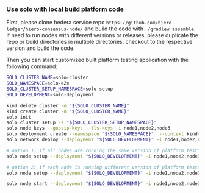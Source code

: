 ### Use solo with local build platform code

First, please clone hedera service repo `https://github.com/hiero-ledger/hiero-consensus-node/` and build the code
with `./gradlew assemble`. If need to run nodes with different versions or releases, please duplicate the repo or build directories in
multiple directories, checkout to the respective version and build the code.

Then you can start customized built platform testing application with the following command:

```bash
SOLO_CLUSTER_NAME=solo-cluster
SOLO_NAMESPACE=solo-e2e
SOLO_CLUSTER_SETUP_NAMESPACE=solo-setup
SOLO_DEVELOPMENT=solo-deployment

kind delete cluster -n "${SOLO_CLUSTER_NAME}" 
kind create cluster -n "${SOLO_CLUSTER_NAME}"
solo init
solo cluster setup -s "${SOLO_CLUSTER_SETUP_NAMESPACE}"
solo node keys --gossip-keys --tls-keys -i node1,node2,node3 
solo deployment create --namespace "${SOLO_NAMESPACE}"  --context kind-"${SOLO_CLUSTER_NAME}" --email john@doe.com --deployment-clusters kind-"${SOLO_CLUSTER_NAME}" --cluster-ref kind-"${SOLO_CLUSTER_NAME}" --deployment "${SOLO_DEVELOPMENT}" --node-aliases node1,node2,node3
solo network deploy --deployment "${SOLO_DEVELOPMENT}" -i node1,node2,node3 --app PlatformTestingTool.jar

# option 1) if all nodes are running the same version of platform testing app
solo node setup --deployment "${SOLO_DEVELOPMENT}" -i node1,node2,node3 --local-build-path ../hiero-consensus-node/platform-sdk/sdk/data

# option 2) if each node is running different version of platform testing app, please provide different paths to the local repositories
solo node setup --deployment "${SOLO_DEVELOPMENT}" -i node1,node2,node3 --local-build-path node1=../hiero-consensus-node/platform-sdk/sdk/data,node1=<path2>,node3=<path3>

solo node start --deployment "${SOLO_DEVELOPMENT}" -i node1,node2,node3 --app PlatformTestingTool.jar
```
